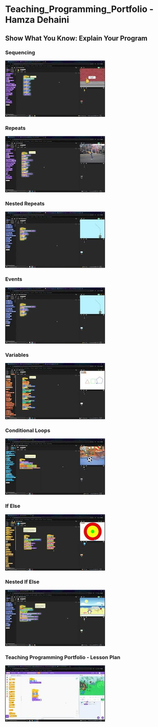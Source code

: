 # Teaching_Programming_Portfolio - Hamza Dehaini


## Show What You Know: Explain Your Program

### Sequencing

[![Sequencing - Show What You Know: Explain Your Program](thumbnails\sequencing.jpg)](https://youtu.be/mgTqguGJ7F8)

### Repeats

[![Repeats - Show What You Know: Explain Your Program](thumbnails\repeats.jpg)](https://youtu.be/vOJH4eEx7L8)

### Nested Repeats

[![Nested Repeats - Show What You Know: Explain Your Program](thumbnails\nested_repeats.jpg)](https://youtu.be/W8TXH_Z72vE)

### Events

[![Events - Show What You Know: Explain Your Program](thumbnails\nested_repeats.jpg)](https://youtu.be/oa8-z5TqKdU)

### Variables

[![Variables - Show What You Know: Explain Your Program](thumbnails\variables.jpg)](https://youtu.be/sTlGtL8bV_E)

### Conditional Loops

[![Conditional Loops - Show What You Know: Explain Your Program](thumbnails\conditional_loops.jpg)](https://youtu.be/JAau4Ay0S1w)

### If Else

[![If Else - Show What You Know: Explain Your Program](thumbnails\ifelse.jpg)](https://youtu.be/fpkFfHdXgYA)

### Nested If Else

[![Nested If Else - Show What You Know: Explain Your Program](thumbnails\nestedifelse.jpg)](https://youtu.be/lvR4Dg44F_0)

### Teaching Programming Portfolio - Lesson Plan

[![Teaching Programming Portfolio - Lesson Plan](thumbnails\TPP.jpg)](https://youtu.be/6RNgz6cNHaA)


